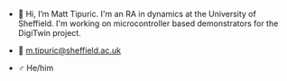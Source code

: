 - 👋 Hi, I’m Matt Tipuric. I'm an RA in dynamics at the University of Sheffield. I'm working on microcontroller based demonstrators for the DigiTwin project. 

- 📧 m.tipuric@sheffield.ac.uk
- :male_sign: He/him

